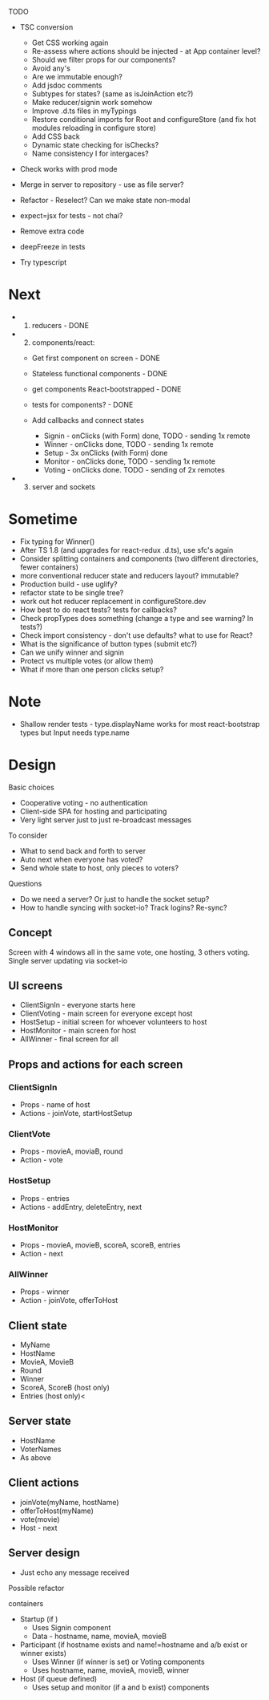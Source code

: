 TODO

* TSC conversion

  + Get CSS working again
  + Re-assess where actions should be injected - at App container level?
  + Should we filter props for our components? 
  + Avoid any's
  + Are we immutable enough?
  + Add jsdoc comments
  + Subtypes for states? (same as isJoinAction etc?)
  + Make reducer/signin work somehow
  + Improve .d.ts files in myTypings
  + Restore conditional imports for Root and configureStore (and fix hot modules reloading in configure store)
  + Add CSS back
  + Dynamic state checking for isChecks?
  + Name consistency I for intergaces?


* Check works with prod mode
* Merge in server to repository - use as file server?
* Refactor - Reselect? Can we make state non-modal
* expect=jsx for tests - not chai?
* Remove extra code
* deepFreeze in tests
* Try typescript

# Next

* 1. reducers - DONE
* 2. components/react:

  + Get first component on screen - DONE
  + Stateless functional components - DONE
  + get components React-bootstrapped - DONE
  + tests for components? - DONE
  + Add callbacks and connect states

    * Signin - onClicks (with Form) done, TODO - sending 1x remote
    * Winner - onClicks done, TODO - sending 1x remote
    * Setup - 3x onClicks (with Form) done
    * Monitor - onClicks done, TODO - sending 1x remote
    * Voting - onClicks done. TODO - sending of 2x remotes

* 3. server and sockets

# Sometime

* Fix typing for Winner()
* After TS 1.8 (and upgrades for react-redux .d.ts), use sfc's again
* Consider splitting containers and components (two different directories, fewer containers)
* more conventional reducer state and reducers layout? immutable?
* Production build - use uglify?
* refactor state to be single tree?
* work out hot reducer replacement in configureStore.dev
* How best to do react tests? tests for callbacks?
* Check propTypes does something (change a type and see warning? In tests?)
* Check import consistency - don't use defaults? what to use for React?
* What is the significance of button types (submit etc?)
* Can we unify winner and signin
* Protect vs multiple votes (or allow them)
* What if more than one person clicks setup?

# Note

* Shallow render tests - type.displayName works for most react-bootstrap types but Input needs type.name



# Design

Basic choices

* Cooperative voting - no authentication
* Client-side SPA for hosting and participating
* Very light server just to just re-broadcast messages

To consider

* What to send back and forth to server
* Auto next when everyone has voted?
* Send whole state to host, only pieces to voters?

Questions

* Do we need a server? Or just to handle the socket setup?
* How to handle syncing with socket-io? Track logins? Re-sync?

## Concept

Screen with 4 windows all in the same vote, one hosting, 3 others voting. Single server updating via socket-io

## UI screens

* ClientSignIn - everyone starts here
* ClientVoting - main screen for everyone except host
* HostSetup - initial screen for whoever volunteers to host
* HostMonitor - main screen for host
* AllWinner - final screen for all

## Props and actions for each screen

### ClientSignIn

* Props - name of host
* Actions - joinVote, startHostSetup

### ClientVote

* Props - movieA, moviaB, round
* Action - vote

### HostSetup

* Props - entries
* Actions - addEntry, deleteEntry, next

### HostMonitor

* Props - movieA, movieB, scoreA, scoreB, entries
* Action - next

### AllWinner

* Props - winner
* Action - joinVote, offerToHost

## Client state

* MyName
* HostName
* MovieA, MovieB
* Round
* Winner
* ScoreA, ScoreB (host only)
* Entries (host only)<

## Server state

* HostName
* VoterNames
* As above

## Client actions

* joinVote(myName, hostName)
* offerToHost(myName)
* vote(movie)
* Host - next

## Server design

* Just echo any message received




Possible refactor

containers
* Startup (if )
  + Uses Signin component
  + Data - hostname, name, movieA, movieB
* Participant (if hostname exists and name!=hostname and a/b exist or winner exists)
  + Uses Winner (if winner is set) or Voting components
   + Uses hostname, name, movieA, movieB, winner
* Host (if queue defined)
  + Uses setup and monitor (if a and b exist) components
